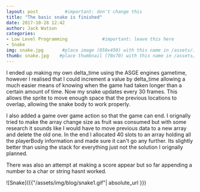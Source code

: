 ```yaml
---
layout: post          #important: don't change this
title: "The basic snake is finished"
date: 2017-10-28 12:42
author: Jack Watson
categories:
- Low Level Programming             #important: leave this here
- Snake
img: snake.jpg       #place image (850x450) with this name in /assets/img/blog/
thumb: snake.jpg    #place thumbnail (70x70) with this name in /assets/img/blog/thumbs/
---
```


<!--more-->
I ended up making my own delta_time using the ASGE engines gametime, however I realised that I could increment a value by delta_time allowing a much easier means of knowing when the game had taken longer than a certain amount of time. Now my snake updates every 30 frames. This allows the sprite to move enough space that the previous locations to overlap, allowing the snake body to work properly.

I also added a game over game action so that the game can end. I orignally tried to make the array change size as fruit was consumed but with some research it sounds like I would have to move previous data to a new array and delete the old one. In the end I allocated 40 slots to an array holding all the playerBody information and made sure it can't go any further. Its slightly better than using the stack for everything just not the solution I orignally planned.

There was also an attempt at making a score appear but so far appending a number to a char or string hasnt worked.


![Snake]({{"/assets/img/blog/snake1.gif"| absolute_url }})

